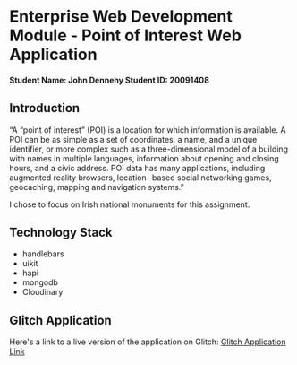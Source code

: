 # Enterprise Web Development Module - Point of Interest Web Application

#### Student Name: John Dennehy Student ID: 20091408

## Introduction

“A “point of interest” (POI) is a location for which information is available. A POI can be as simple as a set of coordinates, a name, and a unique identifier, or more complex such as a three-dimensional model of a building with names in multiple languages, information about opening and closing hours, and a civic
address. POI data has many applications, including augmented reality browsers, location- based social networking games, geocaching,
mapping and navigation systems.”

I chose to focus on Irish national monuments for this assignment.

## Technology Stack

- handlebars
- uikit
- hapi
- mongodb
- Cloudinary

## Glitch Application

Here's a link to a live version of the application on Glitch: [Glitch Application Link](https://national-monuments-v3.glitch.me/)
